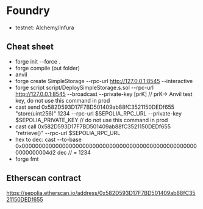# Foundry
* testnet: Alchemy/Infura

## Cheat sheet
* forge init --force .
* forge compile (out folder)
* anvil
* forge create SimpleStorage --rpc-url http://127.0.0.1:8545 --interactive
* forge script script/DeploySimpleStorage.s.sol --rpc-url http://127.0.0.1:8545 --broadcast --private-key [prK] // prK-> Anvil test key, do not use this command in prod
* cast send 0x582D593D17F7BD501409ab88fC3521150DEDf655 "store(uint256)" 1234 --rpc-url $SEPOLIA_RPC_URL --private-key $SEPOLIA_PRIVATE_KEY // do not use this command in prod
* cast call 0x582D593D17F7BD501409ab88fC3521150DEDf655 "retrieve()" --rpc-url $SEPOLIA_RPC_URL
* hex to dec: cast --to-base 0x00000000000000000000000000000000000000000000000000000000000004d2 dec // = 1234
* forge fmt

## Etherscan contract
https://sepolia.etherscan.io/address/0x582D593D17F7BD501409ab88fC3521150DEDf655
